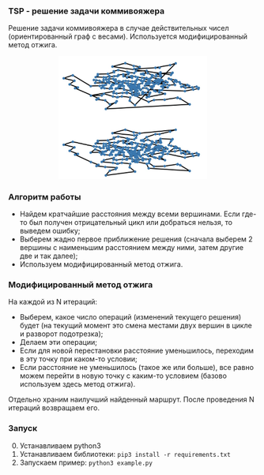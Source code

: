 ### TSP - решение задачи коммивояжера

Решение задачи коммивояжера в случае действительных чисел (ориентированный граф с весами). Используется модифицированный метод отжига.

<p align="center"><img src="images/optimization_example.jpg" alt="Optimization example"  width="300"/></p>

### Алгоритм работы

- Найдем кратчайшие расстояния между всеми вершинами. Если где-то был получен отрицательный цикл или добраться нельзя, то выведем ошибку;
- Выберем жадно первое приближение решения (сначала выберем 2 вершины с наименьшим расстоянием между ними, затем другие две и так далее);
- Используем модифицированный метод отжига.

### Модифицированный метод отжига

На каждой из N итераций:
- Выберем, какое число операций (изменений текущего решения) будет (на текущий момент это смена местами двух вершин в цикле и разворот подотрезка);
- Делаем эти операции;
- Если для новой перестановки расстояние уменьшилось, переходим в эту точку при каком-то условии;
- Если расстояние не уменьшилось (такое же или больше), все равно можем перейти в новую точку с каким-то условием (базово используем здесь метод отжига).

Отдельно храним наилучший найденный маршрут. После проведения N итераций возвращаем его.

### Запуск

0. Устанавливаем python3
1. Устанавливаем библиотеки: `pip3 install -r requirements.txt`
2. Запускаем пример: `python3 example.py`
